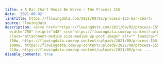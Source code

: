 ```yaml
---
title: ✚ A Bar Chart Would Be Worse – The Process 155
date: '2021-09-02'
linkTitle: https://flowingdata.com/2021/09/02/process-155-bar-chart/
source: FlowingData
description: <p><a href="https://flowingdata.com/2021/09/02/process-155-bar-chart/"><img
  width="750" height="448" src="https://flowingdata.com/wp-content/uploads/2021/09/process-155-featured-750x448.png"
  class="attachment-medium size-medium wp-post-image" alt="" loading="lazy" srcset="https://flowingdata.com/wp-content/uploads/2021/09/process-155-featured-750x448.png
  750w, https://flowingdata.com/wp-content/uploads/2021/09/process-155-featured-1090x651.png
  1090w, https://flowingdata.com/wp-content/uploads/2021/09/process-155-featured-210x125.png
  210w, https://flowingdata.com/wp-content/uploads/2021/09/proc ...
disable_comments: true
---
```

<p><a href="https://flowingdata.com/2021/09/02/process-155-bar-chart/"><img width="750" height="448" src="https://flowingdata.com/wp-content/uploads/2021/09/process-155-featured-750x448.png" class="attachment-medium size-medium wp-post-image" alt="" loading="lazy" srcset="https://flowingdata.com/wp-content/uploads/2021/09/process-155-featured-750x448.png 750w, https://flowingdata.com/wp-content/uploads/2021/09/process-155-featured-1090x651.png 1090w, https://flowingdata.com/wp-content/uploads/2021/09/process-155-featured-210x125.png 210w, https://flowingdata.com/wp-content/uploads/2021/09/proc ...